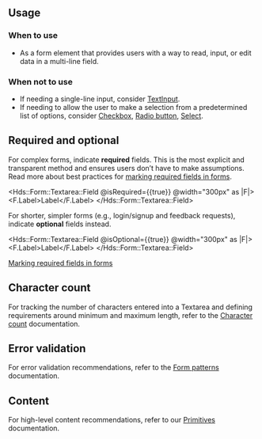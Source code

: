 ## Usage

### When to use

- As a form element that provides users with a way to read, input, or edit data in a multi-line field.

### When not to use

- If needing a single-line input, consider [TextInput](/components/form/text-input).
- If needing to allow the user to make a selection from a predetermined list of options, consider [Checkbox](/components/form/checkbox), [Radio button](/components/form/radio), [Select](/components/form/select).

## Required and optional

For complex forms, indicate **required** fields. This is the most explicit and transparent method and ensures users don’t have to make assumptions. Read more about best practices for [marking required fields in forms](https://www.nngroup.com/articles/required-fields/).

<Hds::Form::Textarea::Field @isRequired={{true}} @width="300px" as |F|>
  <F.Label>Label</F.Label>
</Hds::Form::Textarea::Field>

For shorter, simpler forms (e.g., login/signup and feedback requests), indicate **optional** fields instead.

<Hds::Form::Textarea::Field @isOptional={{true}} @width="300px" as |F|>
  <F.Label>Label</F.Label>
</Hds::Form::Textarea::Field>

[Marking required fields in forms](https://www.nngroup.com/articles/required-fields/)

## Character count

For tracking the number of characters entered into a Textarea and defining requirements around minimum and maximum length, refer to the [Character count](/components/form/primitives#formcharactercount) documentation.

## Error validation

For error validation recommendations, refer to the [Form patterns](/patterns/form-patterns) documentation.

## Content

For high-level content recommendations, refer to our [Primitives](/components/form/primitives) documentation.
